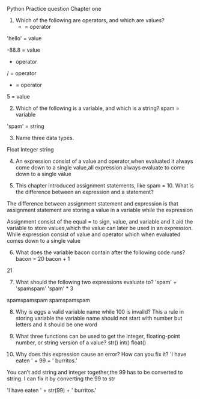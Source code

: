 Python Practice question  Chapter one


1. Which of the following are operators, and which are values?
    * = operator

  'hello' = value

-88.8 = value

-  operator

/ = operator

+  = operator

5 = value




2. Which of the following is a variable, and which is a string?
spam  = variable

'spam' = string


3. Name three data types.

Float
Integer
string




4. An expression consist of a value and operator,when evaluated it always come down to a single value,all expression always evaluate to come down to a single value



5. This chapter introduced assignment statements, like spam = 10. What is
the difference between an expression and a statement?


The difference between assignment statement and expression is that assignment statement are storing a value in a variable while the expression 

Assignment consist of the equal  = to sign, value, and variable and it aid the variable to store values,which the value can later be used in an expression. While expression consist of value and operator which when evaluated comes down to a single value


6. What does the variable bacon contain after the following code runs?
bacon = 20
bacon + 1

21


7.  What should the following two expressions evaluate to?
 'spam' + 'spamspam'
  'spam' * 3

spamspamspam
spamspamspam


 
8. Why is eggs a valid variable name while 100 is invalid?
   This a rule in storing variable the variable name should not start with number but letters and it should be one word


9. What three functions can be used to get the integer, floating-point
number, or string version of a value?
str()
int()
float()



10. Why does this expression cause an error? How can you fix it?
'I have eaten ' + 99 + ' burritos.'

You can’t add string and integer together,the  99 has to be converted to string.
I can fix it by converting the 99 to str

'I have eaten ' + str(99) + ' burritos.'
